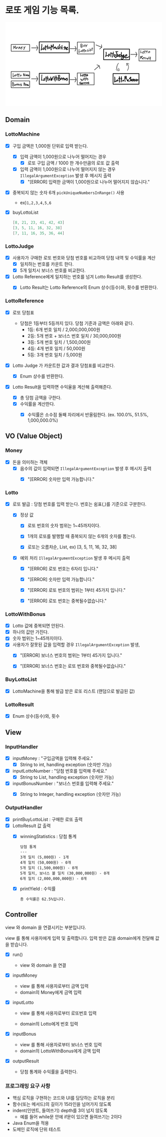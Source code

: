 # 로또 게임 기능 목록.

![image-20221114202950282](./images/image-20221114202950282.png)


## Domain


### **LottoMachine**

- [x] 구입 금액은 1,000원 단위로 입력 받는다.
  - [x] 입력 금액이 1,000원으로 나누어 떨어지는 경우
    - [x] 로또 구입 금액 / 1000 한 개수만큼의 로또 값 출력
  - [x] 입력 금액이 1,000원으로 나누어 떨어지지 않는 경우  `IllegalArgumentException` 발생 후 메시지 출력
    - [x] "[ERROR] 입력한 금액이 1,000원으로 나누어 떨어지지 않습니다."

- [x] 중복되지 않는 숫자 6개  `pickUniqueNumbersInRange()` 사용
  - ex)`1,2,3,4,5,6`
  
- [x] buyLottoList
    ```java
    [8, 21, 23, 41, 42, 43] 
    [3, 5, 11, 16, 32, 38] 
    [7, 11, 16, 35, 36, 44] 
    ```


### **LottoJudge**

- [x] 사용자가 구매한 로또 번호와 당첨 번호를 비교하여 당첨 내역  및 수익률을 계산
  - [x] 일치하는 번호를 카운트 한다.
  - [x] 5개 일치시 보너스 번호를 비교한다.

- [x] Lotto Reference에게 일치하는 번호를 넘겨 Lotto Result를 생성한다.
   - [x] Lotto Result는 Lotto Reference의 Enum 상수(등수)와, 횟수를 반환한다.




### **LottoReference**

- [x] 로또 당첨표
	- 당첨은 1등부터 5등까지 있다. 당첨 기준과 금액은 아래와 같다.
		- 1등: 6개 번호 일치 / 2,000,000,000원
		- 2등: 5개 번호 + 보너스 번호 일치 / 30,000,000원
		- 3등: 5개 번호 일치 / 1,500,000원
		- 4등: 4개 번호 일치 / 50,000원
		- 5등: 3개 번호 일치 / 5,000원

- [x] Lotto Judge 가 카운트한 값과 결과 당첨표를 비교한다.
  - [x] Enum 상수를 반환한다.

- [x] Lotto Result을 입력하면 수익율을 계산해 출력해준다.
  - [x] 총 당첨 금액을 구한다.
  - [x] 수익률을 계산한다.
    - [x] 수익률은 소수점 둘째 자리에서 반올림한다. (ex. 100.0%, 51.5%, 1,000,000.0%)
    


## VO (Value Object)


###  **Money**

- [x] 돈을 의미하는 객체
  - [x] 음수의 값이 입력되면  `IllegalArgumentException` 발생 후 메시지 출력
    - [x] "[ERROR] 숫자만 입력 가능합니다."


###  **Lotto**

- [x] 로또 발급 : 당첨 번호를 입력 받는다. 번호는 쉼표(,)를 기준으로 구분한다.
  - [x] 정상 값

    - [x] 로또 번호의 숫자 범위는 1~45까지이다.
    - [x] 1개의 로또를 발행할 때 중복되지 않는 6개의 숫자를 뽑는다.

    - [x] 로또는 오름차순, List<Integer>, ex) [3, 5, 11, 16, 32, 38] 

  - [x] 예외 처리  `IllegalArgumentException` 발생 후 메시지 출력

    - [x] "[ERROR] 로또 번호는 6자리 입니다."
    - [x] "[ERROR] 숫자만 입력 가능합니다."
    - [x] "[ERROR] 로또 번호의 범위는 1부터 45가지 입니다."
    - [x] "[ERROR] 로또 번호는 중복될수없습니다."



### LottoWithBonus

- [x] Lotto 값에 중복되면 안된다.
- [x] 하나의 값만 가진다.
- [x] 숫자 범위는 1~45까지이다.
- [x] 사용자가 잘못된 값을 입력할 경우 `IllegalArgumentException` 발생,
  - [x] "[ERROR] 보너스 번호의 범위는 1부터 45가지 입니다."
  - [x] "[ERROR] 보너스 번호는 로또 번호와 중복될수없습니다."



### BuyLottoList

- [x] LottoMachine을 통해 발급 받은 로또 리스트 (랜덤으로 발급된 값)



### LottoResult

- [x]  Enum 상수(등수)와, 횟수




## View


### InputHandler

- [x] inputMoney : "구입금액을 입력해 주세요."
  - [x] String to int, handling exception (숫자만 가능)
- [x] inputLottoNumber : "당첨 번호를 입력해 주세요."
  - [x] String to List<Integer>, handling exception (숫자만 가능)
- [x] inputBonusNumber : "보너스 번호를 입력해 주세요."
  - [x] String to Integer, handling exception (숫자만 가능)



### OutputHandler

- [x] printBuyLottoList : 구매한 로또 출력
- [x] LottoResult 값 출력
  - [x] winningStatistics : 당첨 통계

    ```
    당첨 통계
    ---
    3개 일치 (5,000원) - 1개
    4개 일치 (50,000원) - 0개
    5개 일치 (1,500,000원) - 0개
    5개 일치, 보너스 볼 일치 (30,000,000원) - 0개
    6개 일치 (2,000,000,000원) - 0개
    ```

  - [x] printYield : 수익률

  	```
  	총 수익률은 62.5%입니다.
  	```



## Controller


view 와 domain 을 연결시키는 부분입니다.

view 를 통해 사용자에게 입력 및 출력합니다. 입력 받은 값을 domain에게 전달해 값을 받습니다.

- [x] run()

	- view 와 domain 을 연결

- [x] inputMoney 

	- view 를 통해 사용자로부터 금액 입력
	- domain의 Money에게 금액 입력

- [x] inputLotto

	- view 를 통해 사용자로부터 로또번호 입력

	- domain의 Lotto에게 번호 입력

- [x] inputBonus

	- view 를 통해 사용자로부터 보너스 번호 입력
	- domain의 LottoWithBonus에게 금액 입력

- [x] outputResult
	- 당첨 통계와 수익률을 출력한다.








### 프로그래밍 요구 사항

- 핵심 로직을 구현하는 코드와 UI를 담당하는 로직을 분리
- 함수(또는 메서드)의 길이가 15라인을 넘어가지 않도록
- indent(인덴트, 들여쓰기) depth를 3이 넘지 않도록 
	- 예를 들어 while문 안에 if문이 있으면 들여쓰기는 2이다
- Java Enum을 적용
- 도메인 로직에 단위 테스트

